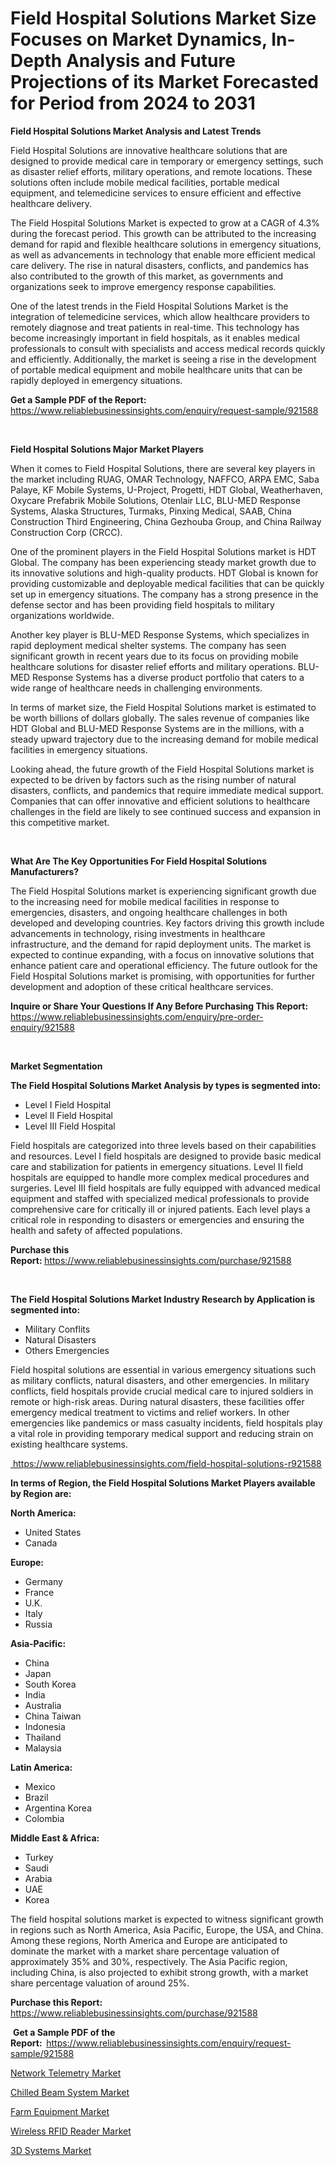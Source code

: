 <p><h1>Field Hospital Solutions Market Size Focuses on Market Dynamics, In-Depth Analysis and Future Projections of its Market Forecasted for Period from 2024 to 2031</h1></p><p><strong>Field Hospital Solutions Market Analysis and Latest Trends</strong></p>
<p><p>Field Hospital Solutions are innovative healthcare solutions that are designed to provide medical care in temporary or emergency settings, such as disaster relief efforts, military operations, and remote locations. These solutions often include mobile medical facilities, portable medical equipment, and telemedicine services to ensure efficient and effective healthcare delivery.</p><p>The Field Hospital Solutions Market is expected to grow at a CAGR of 4.3% during the forecast period. This growth can be attributed to the increasing demand for rapid and flexible healthcare solutions in emergency situations, as well as advancements in technology that enable more efficient medical care delivery. The rise in natural disasters, conflicts, and pandemics has also contributed to the growth of this market, as governments and organizations seek to improve emergency response capabilities.</p><p>One of the latest trends in the Field Hospital Solutions Market is the integration of telemedicine services, which allow healthcare providers to remotely diagnose and treat patients in real-time. This technology has become increasingly important in field hospitals, as it enables medical professionals to consult with specialists and access medical records quickly and efficiently. Additionally, the market is seeing a rise in the development of portable medical equipment and mobile healthcare units that can be rapidly deployed in emergency situations.</p></p>
<p><strong>Get a Sample PDF of the Report:&nbsp;</strong> <a href="https://www.reliablebusinessinsights.com/enquiry/request-sample/921588">https://www.reliablebusinessinsights.com/enquiry/request-sample/921588</a></p>
<p>&nbsp;</p>
<p><strong>Field Hospital Solutions Major Market Players</strong></p>
<p><p>When it comes to Field Hospital Solutions, there are several key players in the market including RUAG, OMAR Technology, NAFFCO, ARPA EMC, Saba Palaye, KF Mobile Systems, U-Project, Progetti, HDT Global, Weatherhaven, Oxycare Prefabrik Mobile Solutions, Otenlair LLC, BLU-MED Response Systems, Alaska Structures, Turmaks, Pinxing Medical, SAAB, China Construction Third Engineering, China Gezhouba Group, and China Railway Construction Corp (CRCC).</p><p>One of the prominent players in the Field Hospital Solutions market is HDT Global. The company has been experiencing steady market growth due to its innovative solutions and high-quality products. HDT Global is known for providing customizable and deployable medical facilities that can be quickly set up in emergency situations. The company has a strong presence in the defense sector and has been providing field hospitals to military organizations worldwide.</p><p>Another key player is BLU-MED Response Systems, which specializes in rapid deployment medical shelter systems. The company has seen significant growth in recent years due to its focus on providing mobile healthcare solutions for disaster relief efforts and military operations. BLU-MED Response Systems has a diverse product portfolio that caters to a wide range of healthcare needs in challenging environments.</p><p>In terms of market size, the Field Hospital Solutions market is estimated to be worth billions of dollars globally. The sales revenue of companies like HDT Global and BLU-MED Response Systems are in the millions, with a steady upward trajectory due to the increasing demand for mobile medical facilities in emergency situations.</p><p>Looking ahead, the future growth of the Field Hospital Solutions market is expected to be driven by factors such as the rising number of natural disasters, conflicts, and pandemics that require immediate medical support. Companies that can offer innovative and efficient solutions to healthcare challenges in the field are likely to see continued success and expansion in this competitive market.</p></p>
<p>&nbsp;</p>
<p><strong>What Are The Key Opportunities For Field Hospital Solutions Manufacturers?</strong></p>
<p><p>The Field Hospital Solutions market is experiencing significant growth due to the increasing need for mobile medical facilities in response to emergencies, disasters, and ongoing healthcare challenges in both developed and developing countries. Key factors driving this growth include advancements in technology, rising investments in healthcare infrastructure, and the demand for rapid deployment units. The market is expected to continue expanding, with a focus on innovative solutions that enhance patient care and operational efficiency. The future outlook for the Field Hospital Solutions market is promising, with opportunities for further development and adoption of these critical healthcare services.</p></p>
<p><strong>Inquire or Share Your Questions If Any Before Purchasing This Report:</strong> <a href="https://www.reliablebusinessinsights.com/enquiry/pre-order-enquiry/921588">https://www.reliablebusinessinsights.com/enquiry/pre-order-enquiry/921588</a></p>
<p>&nbsp;</p>
<p><strong>Market Segmentation</strong></p>
<p><strong>The Field Hospital Solutions Market Analysis by types is segmented into:</strong></p>
<p><ul><li>Level I Field Hospital</li><li>Level II Field Hospital</li><li>Level III Field Hospital</li></ul></p>
<p><p>Field hospitals are categorized into three levels based on their capabilities and resources. Level I field hospitals are designed to provide basic medical care and stabilization for patients in emergency situations. Level II field hospitals are equipped to handle more complex medical procedures and surgeries. Level III field hospitals are fully equipped with advanced medical equipment and staffed with specialized medical professionals to provide comprehensive care for critically ill or injured patients. Each level plays a critical role in responding to disasters or emergencies and ensuring the health and safety of affected populations.</p></p>
<p><strong>Purchase this Report:&nbsp;</strong><a href="https://www.reliablebusinessinsights.com/purchase/921588">https://www.reliablebusinessinsights.com/purchase/921588</a></p>
<p>&nbsp;</p>
<p><strong>The Field Hospital Solutions Market Industry Research by Application is segmented into:</strong></p>
<p><ul><li>Military Conflits</li><li>Natural Disasters</li><li>Others Emergencies</li></ul></p>
<p><p>Field hospital solutions are essential in various emergency situations such as military conflicts, natural disasters, and other emergencies. In military conflicts, field hospitals provide crucial medical care to injured soldiers in remote or high-risk areas. During natural disasters, these facilities offer emergency medical treatment to victims and relief workers. In other emergencies like pandemics or mass casualty incidents, field hospitals play a vital role in providing temporary medical support and reducing strain on existing healthcare systems.</p></p>
<p><a href="https://www.reliablebusinessinsights.com/field-hospital-solutions-r921588">&nbsp;https://www.reliablebusinessinsights.com/field-hospital-solutions-r921588</a></p>
<p><strong>In terms of Region, the Field Hospital Solutions Market Players available by Region are:</strong></p>
<p>
    <p> <strong> North America: </strong>
        <ul>
            <li>United States</li>
            <li>Canada</li>
        </ul>
        </p> 
    <p> <strong> Europe: </strong>
        <ul>
            <li>Germany</li>
            <li>France</li>
            <li>U.K.</li>
            <li>Italy</li>
            <li>Russia</li>
        </ul>
        </p> 
    <p> <strong> Asia-Pacific: </strong>
        <ul>
            <li>China</li>
            <li>Japan</li>
            <li>South Korea</li>
            <li>India</li>
            <li>Australia</li>
            <li>China Taiwan</li>
            <li>Indonesia</li>
            <li>Thailand</li>
            <li>Malaysia</li>
        </ul>
        </p> 
    <p> <strong> Latin America: </strong>
        <ul>
            <li>Mexico</li>
            <li>Brazil</li>
            <li>Argentina Korea</li>
            <li>Colombia</li>
        </ul>
        </p> 
    <p> <strong> Middle East & Africa: </strong>
        <ul>
            <li>Turkey</li>
            <li>Saudi</li>
            <li>Arabia</li>
            <li>UAE</li>
            <li>Korea</li>
        </ul>
    </p>
    </p>
<p><p>The field hospital solutions market is expected to witness significant growth in regions such as North America, Asia Pacific, Europe, the USA, and China. Among these regions, North America and Europe are anticipated to dominate the market with a market share percentage valuation of approximately 35% and 30%, respectively. The Asia Pacific region, including China, is also projected to exhibit strong growth, with a market share percentage valuation of around 25%.</p></p>
<p><strong>Purchase this Report: </strong><a href="https://www.reliablebusinessinsights.com/purchase/921588">https://www.reliablebusinessinsights.com/purchase/921588</a></p>
<p>&nbsp;<strong>Get a Sample PDF of the Report:&nbsp;&nbsp;</strong><a href="https://www.reliablebusinessinsights.com/enquiry/request-sample/921588">https://www.reliablebusinessinsights.com/enquiry/request-sample/921588</a></p>
<p><strong></strong></p>
<p><p><a href="https://github.com/julyju69/Market-Research-Report-List-4/blob/main/network-telemetry-market.md">Network Telemetry Market</a></p><p><a href="https://medium.com/@karianerice/chilled-beam-system-market-report-by-product-type-concealed-exposed-recessed-end-use-466302377727">Chilled Beam System Market</a></p><p><a href="https://medium.com/@jeniw10236654655/farm-equipment-market-outlook-and-forecast-from-2024-to-2031-a13f8b7533e1">Farm Equipment Market</a></p><p><a href="https://medium.com/@clairhane_9803/wireless-rfid-reader-market-share-market-analysis-growth-trends-forecasts-for-period-from-76f1b387ca81">Wireless RFID Reader Market</a></p><p><a href="https://github.com/gdfhhhj/Market-Research-Report-List-6/blob/main/3d-systems-market.md">3D Systems Market</a></p></p>
